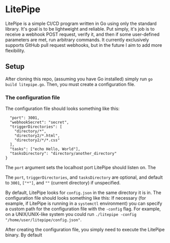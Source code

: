 # LitePipe

LitePipe is a simple CI/CD program written in Go using only the standard library. It's goal is to be lightweight and reliable. Put simply, it's job is to receive a webhook POST request, verify it, and then if some user-defined parameters are met, run arbitrary commands. It currently exclusively supports GitHub pull request webhooks, but in the future I aim to add more flexibility.

## Setup

After cloning this repo, (assuming you have Go installed) simply run `go build litepipe.go`. Then, you must create a configuration file.

### The configuration file

The configuration file should looks something like this:

```{
  "port": 3001,
  "webhookSecret": "secret",
  "triggerDirectories": [
    "directory/*",
    "directory2/*.html",
    "directory2/*/*.css"
  ],
  "tasks": ["echo Hello, World"],
  "tasksDirectory": "directory/another_directory"
}
```

The `port` argument sets the localhost port LitePipe should listen on. The

The `port`, `triggerDirectories`, and `tasksDirectory` are optional, and default to `3001`, `["*"]`, and `""` (current directory) if unspecified.

By default, LitePipe looks for `config.json` in the same directory it is in. The configuration file should looks something like this:
If necessary (for example, if LitePipe is running in a `systemctl` environment) you can specify a custom path for the configuration file with the `-config` flag. For example, on a UNIX/UNIX-like system you could run `./litepipe -config "/home/user/litepipe/config.json"`.

After creating the configuration file, you simply need to execute the LitePipe binary. By default
